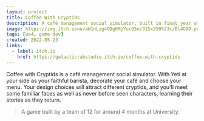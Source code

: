 ```yaml
---
layout: project
title: Coffee With Cryptids
description: A café management social simulator, built in final year at University.
image: https://img.itch.zone/aW1nLzg4ODg0MjYucG5n/315x250%23c/Bl4G9D.png
tags: [ue4, game-dev]
created: 2022-05-23
links: 
  - label: itch.io
    href: https://galacticrabstudio.itch.io/coffee-with-cryptids
---
```


Coffee with Cryptids is a café management social simulator. With Yeti at your side as your faithful barista, decorate your café and choose your menu. Your design choices will attract different cryptids, and you'll meet some familiar faces as well as never before seen characters, learning their stories as they return.

> A game built by a team of 12 for around 4 months at University.
